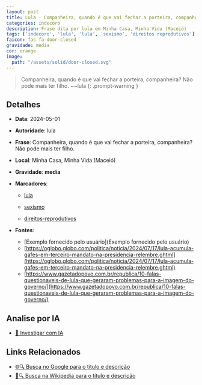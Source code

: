 ```yaml
---
layout: post
title: Lula - Companheira, quando é que vai fechar a porteira, companheira? Não pode mais ter filho....
categories: indecoro
description: Frase dita por lula em Minha Casa, Minha Vida (Maceió)
tags: ['indecoro', 'lula', 'lula', 'sexismo', 'direitos reprodutivos']
faicon: fas fa-door-closed
gravidade: media
cor: orange
image:
  path: "/assets/solid/door-closed.svg"
---
```


> Companheira, quando é que vai fechar a porteira, companheira? Não pode mais ter filho. ~~lula
{: .prompt-warning }

## Detalhes
- **Data**: 2024-05-01
- **Autoridade**: lula
- **Frase**: Companheira, quando é que vai fechar a porteira, companheira? Não pode mais ter filho.
- **Local**: Minha Casa, Minha Vida (Maceió)
- **Gravidade**: **media** <i class="fas fa-door-closed"></i>

- **Marcadores**: 

   - [lula](/tags/lula/)

   - [sexismo](/tags/sexismo/)

   - [direitos-reprodutivos](/tags/direitos-reprodutivos/)
- **Fontes**:
  - [Exemplo fornecido pelo usuário](Exemplo fornecido pelo usuário)
  - [https://oglobo.globo.com/politica/noticia/2024/07/17/lula-acumula-gafes-em-terceiro-mandato-na-presidencia-relembre.ghtml](https://oglobo.globo.com/politica/noticia/2024/07/17/lula-acumula-gafes-em-terceiro-mandato-na-presidencia-relembre.ghtml)
  - [https://www.gazetadopovo.com.br/republica/10-falas-questionaveis-de-lula-que-geraram-problemas-para-a-imagem-do-governo/](https://www.gazetadopovo.com.br/republica/10-falas-questionaveis-de-lula-que-geraram-problemas-para-a-imagem-do-governo/)

## Analise por IA
- [🤖 Investigar com IA](https://www.perplexity.ai/search?q=%22lula%22%2BCompanheira%2C%20quando%20%C3%A9%20que%20vai%20fechar%20a%20porteira%2C%20companheira%3F%20N%C3%A3o%20pode%20mais%20ter%20filho.%2BMinha%20Casa%2C%20Minha%20Vida%20%28Macei%C3%B3%29)

## Links Relacionados
- [🌐🔍 Busca no Google para o título e descrição](https://www.google.com/search?q=%22lula%22%2BCompanheira%2C%20quando%20%C3%A9%20que%20vai%20fechar%20a%20porteira%2C%20companheira%3F%20N%C3%A3o%20pode%20mais%20ter%20filho.%2BMinha%20Casa%2C%20Minha%20Vida%20%28Macei%C3%B3%29)
- [📖🔍 Busca na Wikipedia para o título e descrição](https://pt.wikipedia.org/w/index.php?search=%22lula%22%2BCompanheira%2C%20quando%20%C3%A9%20que%20vai%20fechar%20a%20porteira%2C%20companheira%3F%20N%C3%A3o%20pode%20mais%20ter%20filho.%2BMinha%20Casa%2C%20Minha%20Vida%20%28Macei%C3%B3%29)

